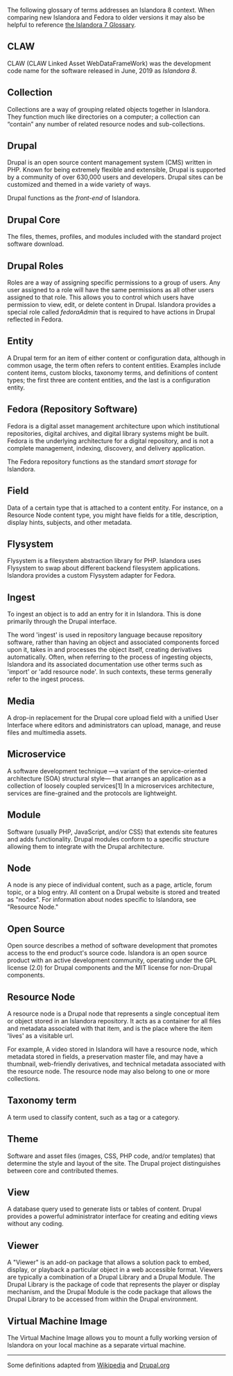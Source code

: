 The following glossary of terms addresses an Islandora 8 context. When comparing new Islandora and Fedora to older versions it may also be helpful to reference [the Islandora 7 Glossary](https://wiki.duraspace.org/display/ISLANDORA/APPENDIX+E+-+Glossary).
 
## CLAW
 CLAW (CLAW Linked Asset WebDataFrameWork) was the development code name for the software released in June, 2019 as _Islandora 8_.
 
## Collection
Collections are a way of grouping related objects together in Islandora. They function much like directories on a computer; a collection can “contain” any number of related resource nodes and sub-collections. 
 
## Drupal 
Drupal is an open source content management system (CMS) written in PHP. Known for being extremely flexible and extensible, Drupal is supported by a community of over 630,000 users and developers. Drupal sites can be customized and themed in a wide variety of ways.
 
Drupal functions as the _front-end_ of Islandora.
 
## Drupal Core
The files, themes, profiles, and modules included with the standard project software download.
 
## Drupal Roles
Roles are a way of assigning specific permissions to a group of users. Any user assigned to a role will have the same permissions as all other users assigned to that role. This allows you to control which users have permission to view, edit, or delete content in Drupal. Islandora provides a special role called _fedoraAdmin_ that is required to have actions in Drupal reflected in Fedora.
 
## Entity 
A Drupal term for an item of either content or configuration data, although in common usage, the term often refers to content entities. Examples include content items, custom blocks, taxonomy terms, and definitions of content types; the first three are content entities, and the last is a configuration entity. 
 
## Fedora (Repository Software)
Fedora is a digital asset management architecture upon which institutional repositories, digital archives, and digital library systems might be built. Fedora is the underlying architecture for a digital repository, and is not a complete management, indexing, discovery, and delivery application. 
 
The Fedora repository functions as the standard _smart storage_ for Islandora.
 
## Field
Data of a certain type that is attached to a content entity. For instance, on a Resource Node content type, you might have fields for a title, description, display hints, subjects, and other metadata. 
 
## Flysystem
Flysystem is a filesystem abstraction library for PHP. Islandora uses Flysystem to swap about different backend filesystem applications. Islandora provides a custom Flysystem adapter for Fedora.
 
## Ingest
To ingest an object is to add an entry for it in Islandora. This is done primarily through the Drupal interface. 
 
The word 'ingest' is used in repository language because repository software, rather than having an object and associated components forced upon it, takes in and processes the object itself, creating derivatives automatically. Often, when referring to the process of ingesting objects, Islandora and its associated documentation use other terms such as 'import' or 'add resource node'. In such contexts, these terms generally refer to the ingest process.
 
## Media
A drop-in replacement for the Drupal core upload field with a unified User Interface where editors and administrators can upload, manage, and reuse files and multimedia assets. 
 
## Microservice
A software development technique —a variant of the service-oriented architecture (SOA) structural style— that arranges an application as a collection of loosely coupled services[1] In a microservices architecture, services are fine-grained and the protocols are lightweight.
 
## Module
Software (usually PHP, JavaScript, and/or CSS) that extends site features and adds functionality. Drupal modules conform to a specific structure allowing them to integrate with the Drupal architecture. 
 
## Node
A node is any piece of individual content, such as a page, article, forum topic, or a blog entry. All content on a Drupal website is stored and treated as "nodes". For information about nodes specific to Islandora, see "Resource Node."

## Open Source
Open source describes a method of software development that promotes access to the end product's source code. Islandora is an open source product with an active development community, operating under the GPL license (2.0) for Drupal components and the MIT license for non-Drupal components. 
 
## Resource Node
A resource node is a Drupal node that represents a single conceptual item or object stored in an Islandora repository. It acts as a container for all files and metadata associated with that item, and is the place where the item 'lives' as a visitable url. 
 
For example, A video stored in Islandora will have a resource node, which metadata stored in fields, a preservation master file, and may have a thumbnail, web-friendly derivatives, and technical metadata associated with the resource node. The resource node may also belong to one or more collections. 
 
## Taxonomy term
A term used to classify content, such as a tag or a category. 
 
## Theme
Software and asset files (images, CSS, PHP code, and/or templates) that determine the style and layout of the site. The Drupal project distinguishes between core and contributed themes. 
 
## View 
A database query used to generate lists or tables of content. Drupal provides a powerful administrator interface for creating and editing views without any coding.
 
## Viewer
A "Viewer" is an add-on package that allows a solution pack to embed, display, or playback a particular object in a web accessible format. Viewers are typically a combination of a Drupal Library and a Drupal Module. The Drupal Library is the package of code that represents the player or display mechanism, and the Drupal Module is the code package that allows the Drupal Library to be accessed from within the Drupal environment.
 
## Virtual Machine Image
The Virtual Machine Image allows you to mount a fully working version of Islandora on your local machine as a separate virtual machine.
 
---
 
Some definitions adapted from [Wikipedia](https://en.wikipedia.org/) and [Drupal.org](https://www.drupal.org/docs/user_guide/en/glossary.html)
